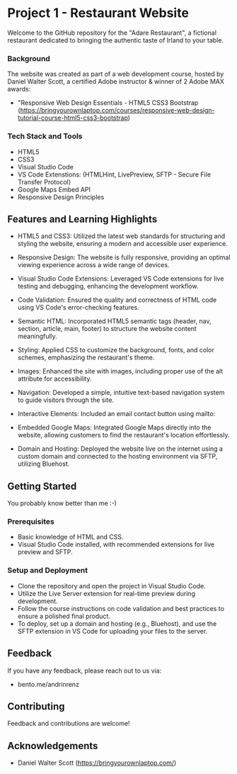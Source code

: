 
# Project 1 - Restaurant Website

Welcome to the GitHub repository for the "Adare Restaurant", a fictional restaurant dedicated to bringing the authentic taste of Irland to your table. 

### Background

The website was created as part of a web development course, hosted by Daniel Walter Scott, a certified Adobe instructor & winner of 2 Adobe MAX awards: 

- "Responsive Web Design Essentials - HTML5 CSS3 Bootstrap (https://bringyourownlaptop.com/courses/responsive-web-design-tutorial-course-html5-css3-bootstrap)




### Tech Stack and Tools

- HTML5
- CSS3
- Visual Studio Code 
- VS Code Extenstions: (HTMLHint, LivePreview, SFTP - Secure File Transfer Protocol)
- Google Maps Embed API
- Responsive Design Principles

## Features and Learning Highlights

- HTML5 and CSS3: Utilized the latest web standards for structuring and styling the website, ensuring a modern and accessible user experience.

- Responsive Design: The website is fully responsive, providing an optimal viewing experience across a wide range of devices.

- Visual Studio Code Extensions: Leveraged VS Code extensions for live testing and debugging, enhancing the development workflow.

- Code Validation: Ensured the quality and correctness of HTML code using VS Code's error-checking features.
- Semantic HTML: Incorporated HTML5 semantic tags (header, nav, section, article, main, footer) to structure the website content meaningfully.

- Styling: Applied CSS to customize the background, fonts, and color schemes, emphasizing the restaurant's theme.

- Images: Enhanced the site with images, including proper use of the alt attribute for accessibility.

- Navigation: Developed a simple, intuitive text-based navigation system to guide visitors through the site.

- Interactive Elements: Included an email contact button using mailto: 

- Embedded Google Maps: Integrated Google Maps directly into the website, allowing customers to find the restaurant's location effortlessly.

- Domain and Hosting: Deployed the website live on the internet using a custom domain and connected to the hosting environment via SFTP, utilizing Bluehost.



## Getting Started
You probably know better than me :-) 
### Prerequisites
- Basic knowledge of HTML and CSS.
- Visual Studio Code installed, with recommended extensions for live preview and SFTP.

### Setup and Deployment
- Clone the repository and open the project in Visual Studio Code.
- Utilize the Live Server extension for real-time preview during development.
- Follow the course instructions on code validation and best practices to ensure a polished final product.
- To deploy, set up a domain and hosting (e.g., Bluehost), and use the SFTP extension in VS Code for uploading your files to the server.
## Feedback

If you have any feedback, please reach out to us via: 
- bento.me/andrinrenz


## Contributing

Feedback and contributions are welcome!


## Acknowledgements

 - Daniel Walter Scott (https://bringyourownlaptop.com/)

